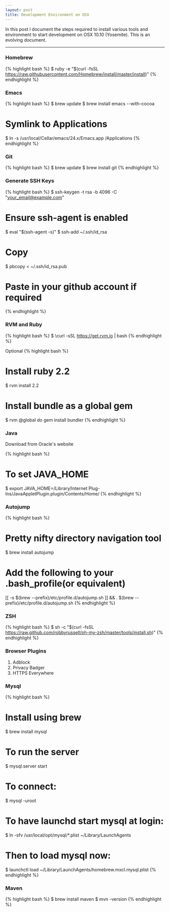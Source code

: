 ```yaml
---
layout: post
title: Development Environment on OSX
---
```


In this post I document the steps required to install various tools and environment to start development on OSX 10.10 (Yosemite). This is an evolving document.

-----

### Homebrew

{% highlight bash %}
$ ruby -e "$(curl -fsSL https://raw.githubusercontent.com/Homebrew/install/master/install)"
{% endhighlight %}

### Emacs

{% highlight bash %}
$ brew update
$ brew install emacs --with-cocoa

# Symlink to Applications
$ ln -s /usr/local/Cellar/emacs/24.x/Emacs.app /Applications
{% endhighlight %}

### Git

{% highlight bash %}
$ brew update
$ brew install git 
{% endhighlight %}

### Generate SSH Keys

{% highlight bash %}
$ ssh-keygen -t rsa -b 4096 -C "your_email@example.com"

# Ensure ssh-agent is enabled
$ eval "$(ssh-agent -s)"
$ ssh-add ~/.ssh/id_rsa


# Copy
$ pbcopy < ~/.ssh/id_rsa.pub
# Paste in your github account if required
{% endhighlight %}

### RVM and Ruby

{% highlight bash %}
$ \curl -sSL https://get.rvm.io | bash
{% endhighlight %}

Optional
{% highlight bash %}
# Install ruby 2.2
$ rvm install 2.2

# Install bundle as a global gem
$ rvm @global do gem install bundler
{% endhighlight %}

### Java

Download from Oracle's website

{% highlight bash %}
# To set JAVA_HOME
$ export JAVA_HOME=/Library/Internet Plug-Ins/JavaAppletPlugin.plugin/Contents/Home/
{% endhighlight %}


### Autojump

{% highlight bash %}
# Pretty nifty directory navigation tool
$ brew install autojump
# Add the following to your .bash_profile(or equivalent)
[[ -s $(brew --prefix)/etc/profile.d/autojump.sh ]] && . $(brew --prefix)/etc/profile.d/autojump.sh
{% endhighlight %}


### ZSH

{% highlight bash %}
$ sh -c "$(curl -fsSL https://raw.github.com/robbyrussell/oh-my-zsh/master/tools/install.sh)"
{% endhighlight %}

### Browser Plugins

1. Adblock
2. Privacy Badger
3. HTTPS Everywhere

### Mysql

{% highlight bash %}
# Install using brew
$ brew install mysql
# To run the server
$ mysql.server start
# To connect:
$ mysql -uroot
# To have launchd start mysql at login:
$ ln -sfv /usr/local/opt/mysql/*.plist ~/Library/LaunchAgents
# Then to load mysql now:
$ launchctl load ~/Library/LaunchAgents/homebrew.mxcl.mysql.plist
{% endhighlight %}

### Maven

{% highlight bash %}
$ brew install maven
$ mvn -version
{% endhighlight %}